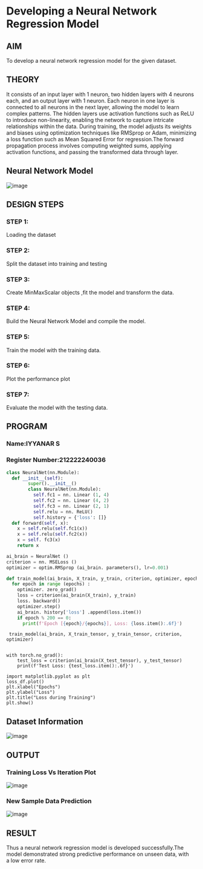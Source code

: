 # Developing a Neural Network Regression Model

## AIM

To develop a neural network regression model for the given dataset.

## THEORY

It consists of an input layer with 1 neuron, two hidden layers with 4 neurons each, and an output layer with 1 neuron. Each neuron in one layer is connected to all neurons in the next layer, allowing the model to learn complex patterns. The hidden layers use activation functions such as ReLU to introduce non-linearity, enabling the network to capture intricate relationships within the data. 
During training, the model adjusts its weights and biases using optimization techniques like RMSprop or Adam, minimizing a loss function such as Mean Squared Error for regression.The forward propagation process involves computing weighted sums, applying activation functions, and passing the transformed data through layer.

## Neural Network Model

![image](https://github.com/user-attachments/assets/ee9acc10-42da-48f5-9a05-b860601c1f28)

## DESIGN STEPS

### STEP 1:

Loading the dataset

### STEP 2:

Split the dataset into training and testing

### STEP 3:

Create MinMaxScalar objects ,fit the model and transform the data.

### STEP 4:

Build the Neural Network Model and compile the model.

### STEP 5:

Train the model with the training data.

### STEP 6:

Plot the performance plot

### STEP 7:

Evaluate the model with the testing data.

## PROGRAM
### Name:IYYANAR S
### Register Number:212222240036
```python
class NeuralNet(nn.Module):
  def __init__(self):
        super().__init__()
        class NeuralNet(nn.Module):
          self.fc1 = nn. Linear (1, 4)
          self.fc2 = nn. Linear (4, 2)
          self.fc3 = nn. Linear (2, 1)
          self.relu = nn. ReLU()
          self.history = {'loss': []}
  def forward(self, x):
    x = self.relu(self.fc1(x))
    x = self.relu(self.fc2(x))
    x = self. fc3(x)
    return x
```

```python
ai_brain = NeuralNet ()
criterion = nn. MSELoss ()
optimizer = optim.RMSprop (ai_brain. parameters(), lr=0.001)
```

```python
def train_model(ai_brain, X_train, y_train, criterion, optimizer, epochs=4000) :
  for epoch in range (epochs) :
    optimizer. zero_grad()
    loss = criterion(ai_brain(X_train), y_train)
    loss. backward()
    optimizer.step()
    ai_brain. history['loss'] .append(loss.item())
    if epoch % 200 == 0:
      print(f'Epoch [{epoch}/{epochs}], Loss: {loss.item():.6f}')
```
```
 train_model(ai_brain, X_train_tensor, y_train_tensor, criterion, optimizer)


with torch.no_grad():
    test_loss = criterion(ai_brain(X_test_tensor), y_test_tensor)
    print(f'Test Loss: {test_loss.item():.6f}')

import matplotlib.pyplot as plt
loss_df.plot()
plt.xlabel("Epochs")
plt.ylabel("Loss")
plt.title("Loss during Training")
plt.show()
```
## Dataset Information

![image](https://github.com/user-attachments/assets/deb59785-0375-4cfa-a771-ae95de4d6f00)



## OUTPUT

### Training Loss Vs Iteration Plot

![image](https://github.com/user-attachments/assets/52ec49ee-4d8c-43a8-8469-60ec821a5f1f)


### New Sample Data Prediction

![image](https://github.com/user-attachments/assets/e794cf5a-ec18-4728-a93a-0fa1c81f65dc)



## RESULT
Thus a neural network regression model is developed successfully.The model demonstrated strong predictive performance on unseen data, with a low error rate.
